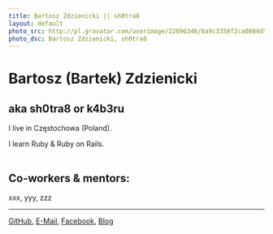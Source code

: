 ```yaml
---
title: Bartosz Zdzienicki || sh0tra8  
layout: default
photo_src: http://pl.gravatar.com/userimage/22096346/6a9c3358f2ca0084d552094d37d873e8.png?r=PG
photo_dsc: Bartosz Zdzienicki, sh0tra8
---
```


# Bartosz (Bartek) Zdzienicki

## aka sh0tra8 or k4b3ru

I live in Częstochowa (Poland).

I learn Ruby & Ruby on Rails.
</br>
</br>

## Co-workers & mentors:
xxx,
yyy,
zzz

<hr>

[GitHub](http://github.com/sh0tra8),
[E-Mail](mailto:sh0tr8@gmail.com),
[Facebook](http://facebook.com/k4b3ru),
[Blog](http://k4b3ru.wordpress.com)